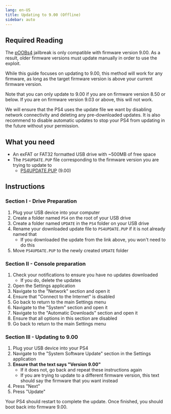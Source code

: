 ```yaml
---
lang: en-US
title: Updating to 9.00 (Offline)
sidebar: auto
---
```


## Required Reading

The [pOOBs4](/installing-poobs4) jailbreak is only compatible with firmware version 9.00. As a result, older firmware versions must update manually in order to use the exploit.

While this guide focuses on updating to 9.00, this method will work for any firmware, as long as the target firmware version is above your current firmware version.

Note that you can only update to 9.00 if you are on firmware version 8.50 or below. If you are on firmware version 9.03 or above, this will not work.

We will ensure that the PS4 uses the update file we want by disabling network connectivity and deleting any pre-downloaded updates. It is also recommend to disable automatic updates to stop your PS4 from updating in the future without your permission.

## What you need

- An exFAT or FAT32 formatted USB drive with ~500MB of free space
- The `PS4UPDATE.PUP` file corresponding to the firmware version you are trying to update to
  - [<i class="fas fa-download"></i> PS4UPDATE.PUP](https://archive.org/download/PS4-System-Firmwares/Firmware%209.00/PS4UPDATE.PUP) (9.00)

## Instructions

### Section I - Drive Preparation

1. Plug your USB device into your computer
1. Create a folder named `PS4` on the root of your USB drive
1. Create a folder named `UPDATE` in the `PS4` folder on your USB drive
1. Rename your downloaded update file to `PS4UPDATE.PUP` if it is not already named that
    - If you downloaded the update from the link above, you won't need to do this
1. Move `PS4UPDATE.PUP` to the newly created `UPDATE` folder

### Section II - Console preparation

1. Check your notifications to ensure you have no updates downloaded
    - If you do, delete the updates
1. Open the Settings application
1. Navigate to the "Network" section and open it
1. Ensure that "Connect to the Internet" is disabled
1. Go back to return to the main Settings menu
1. Navigate to the "System" section and open it
1. Navigate to the "Automatic Downloads" section and open it
1. Ensure that all options in this section are disabled
1. Go back to return to the main Settings menu

### Section III - Updating to 9.00

1. Plug your USB device into your PS4
1. Navigate to the "System Software Update" section in the Settings application
1. **Ensure that the text says "Version 9.00"**
    - If it does not, go back and repeat these instructions again
    - If you are trying to update to a different firmware version, this text should say the firmware that you want instead
1. Press "Next"
1. Press "Update"

Your PS4 should restart to complete the update. Once finished, you should boot back into firmware 9.00.
